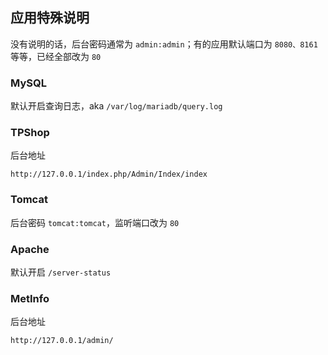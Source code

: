 ## 应用特殊说明

没有说明的话，后台密码通常为 `admin:admin`；有的应用默认端口为 `8080、8161` 等等，已经全部改为 `80`

### MySQL

默认开启查询日志，aka `/var/log/mariadb/query.log`

### TPShop

后台地址

```
http://127.0.0.1/index.php/Admin/Index/index
```

### Tomcat

后台密码 `tomcat:tomcat`，监听端口改为 `80`

### Apache

默认开启 `/server-status`

### MetInfo

后台地址

```
http://127.0.0.1/admin/
```

